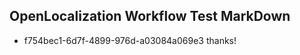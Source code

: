 ## OpenLocalization Workflow Test MarkDown
* f754bec1-6d7f-4899-976d-a03084a069e3 thanks!

<!--HONumber=Sep16_HO1-->


